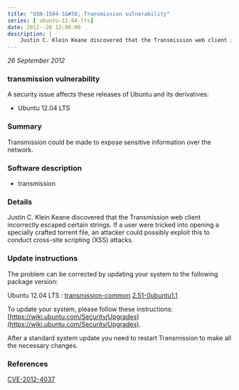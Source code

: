 ```yaml
---
title: "USN-1584-1&#58; Transmission vulnerability"
series: [ ubuntu-12.04-lts]
date: 2012--26 12:00:00
description: |
    Justin C. Klein Keane discovered that the Transmission web client incorrectly escaped certain strings. If a user were tricked into opening a specially crafted torrent file, an attacker could possibly exploit this to conduct cross-site scripting (XSS) attacks. 
--- 
```

 
 

*26 September 2012*

### transmission vulnerability

A security issue affects these releases of Ubuntu and its derivatives:

* Ubuntu 12.04 LTS

### Summary

Transmission could be made to expose sensitive information over the network.

### Software description

* transmission 

### Details

Justin C. Klein Keane discovered that the Transmission web client incorrectly escaped certain strings. If a user were tricked into opening a specially crafted torrent file, an attacker could possibly exploit this to conduct cross-site scripting (XSS) attacks. 

### Update instructions

The problem can be corrected by updating your system to the following package version:

Ubuntu 12.04 LTS
 : [transmission-common](https://launchpad.net/ubuntu/+source/transmission) <span> [2.51-0ubuntu1.1](https://launchpad.net/ubuntu/+source/transmission/2.51-0ubuntu1.1) </span> 

To update your system, please follow these instructions: [https://wiki.ubuntu.com/Security/Upgrades](https://wiki.ubuntu.com/Security/Upgrades).

After a standard system update you need to restart Transmission to make all the necessary changes. 

### References

 
 [CVE-2012-4037](http://people.ubuntu.com/~ubuntu-security/cve/CVE-2012-4037)
 

